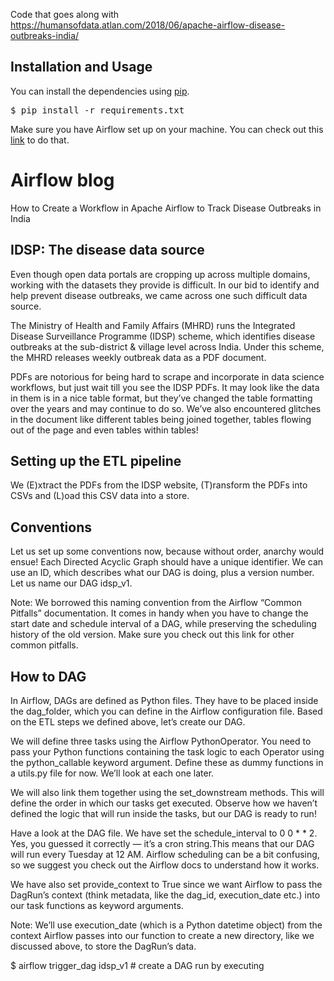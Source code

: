 
Code that goes along with https://humansofdata.atlan.com/2018/06/apache-airflow-disease-outbreaks-india/


## Installation and Usage
You can install the dependencies using [pip](https://pypi.org/project/pip/).
<pre>
$ pip install -r requirements.txt
</pre>

Make sure you have Airflow set up on your machine. You can check out this [link](http://site.clairvoyantsoft.com/installing-and-configuring-apache-airflow/) to do that.

# Airflow blog
How to Create a Workflow in Apache Airflow to Track Disease Outbreaks in India

## IDSP: The disease data source

Even though open data portals are cropping up across multiple domains, working with the datasets they provide is difficult. 
In our bid to identify and help prevent disease outbreaks, we came across one such difficult data source.

The Ministry of Health and Family Affairs (MHRD) runs the Integrated Disease Surveillance Programme (IDSP) scheme, which 
identifies disease outbreaks at the sub-district & village level across India. Under this scheme, the MHRD releases weekly 
outbreak data as a PDF document.

PDFs are notorious for being hard to scrape and incorporate in data science workflows, but just wait till you see the IDSP PDFs. 
It may look like the data in them is in a nice table format, but they’ve changed the table formatting over the years and may 
continue to do so. We’ve also encountered glitches in the document like different tables being joined together, tables flowing 
out of the page and even tables within tables!

## Setting up the ETL pipeline

We (E)xtract the PDFs from the IDSP website, (T)ransform the PDFs into CSVs and (L)oad this CSV data into a store.

## Conventions

Let us set up some conventions now, because without order, anarchy would ensue! Each Directed Acyclic Graph should have a unique 
identifier. We can use an ID, which describes what our DAG is doing, plus a version number. Let us name our DAG idsp_v1.

Note: We borrowed this naming convention from the Airflow “Common Pitfalls” documentation. It comes in handy when you have to change 
the start date and schedule interval of a DAG, while preserving the scheduling history of the old version. Make sure you check out 
this link for other common pitfalls.

## How to DAG

In Airflow, DAGs are defined as Python files. They have to be placed inside the dag_folder, which you can define in the Airflow 
configuration file. Based on the ETL steps we defined above, let’s create our DAG.

We will define three tasks using the Airflow PythonOperator. You need to pass your Python functions containing the task logic to each 
Operator using the python_callable keyword argument. Define these as dummy functions in a utils.py file for now. We’ll look at each one later.

We will also link them together using the set_downstream methods. This will define the order in which our tasks get executed. Observe how we 
haven’t defined the logic that will run inside the tasks, but our DAG is ready to run!

Have a look at the DAG file. We have set the schedule_interval to 0 0 * * 2. Yes, you guessed it correctly — it’s a cron string.This means 
that our DAG will run every Tuesday at 12 AM. Airflow scheduling can be a bit confusing, so we suggest you check out the Airflow docs to understand how it works.

We have also set provide_context to True since we want Airflow to pass the DagRun’s context (think metadata, like the dag_id, execution_date etc.) 
into our task functions as keyword arguments.

Note: We’ll use execution_date (which is a Python datetime object) from the context Airflow passes into our function to create a new directory, 
like we discussed above, to store the DagRun’s data.

$ airflow trigger_dag idsp_v1					# create a DAG run by executing 
